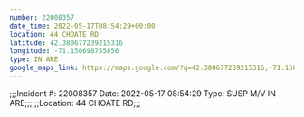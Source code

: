 ```yaml
---
number: 22008357
date_time: 2022-05-17T08:54:29+00:00
location: 44 CHOATE RD
latitude: 42.380677239215316
longitude: -71.158698755856
type: IN ARE
google_maps_link: https://maps.google.com/?q=42.380677239215316,-71.158698755856
---
```


;;;Incident #: 22008357  Date: 2022-05-17 08:54:29   Type: SUSP M/V IN ARE;;;;;;Location: 44 CHOATE RD;;;

